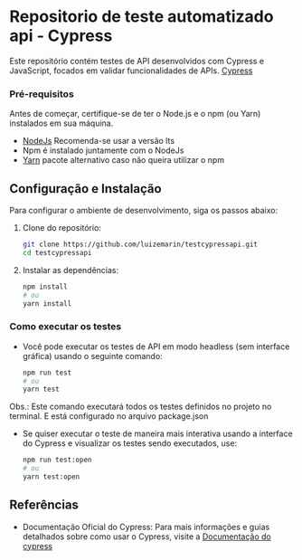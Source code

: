 # Repositorio de teste automatizado api - Cypress

Este repositório contém testes de API desenvolvidos com Cypress e JavaScript, focados em validar funcionalidades de APIs. [Cypress](https://www.cypress.io/)

### Pré-requisitos
Antes de começar, certifique-se de ter o Node.js e o npm (ou Yarn) instalados em sua máquina.
- [NodeJs](https://nodejs.org/) Recomenda-se usar a versão lts
- Npm é instalado juntamente com o NodeJs
- [Yarn](https://classic.yarnpkg.com/lang/en/docs/install/) pacote alternativo caso não queira utilizar o npm

## Configuração e Instalação

Para configurar o ambiente de desenvolvimento, siga os passos abaixo:
1. Clone do repositório:
   ``` sh
   git clone https://github.com/luizemarin/testcypressapi.git
   cd testcypressapi
   ```

2. Instalar as dependências:
     ```sh
     npm install
     # ou
     yarn install
     ```

### Como executar os testes

- Você pode executar os testes de API em modo headless (sem interface gráfica) usando o seguinte comando:
  ```sh
  npm run test
  # ou
  yarn test
  ```
Obs.: Este comando executará todos os testes definidos no projeto no terminal. E está configurado no arquivo package.json

- Se quiser executar o teste de maneira mais interativa usando a interface do Cypress e visualizar os testes sendo executados, use:
  ```sh
  npm run test:open
  # ou
  yarn test:open
  ```

## Referências
- Documentação Oficial do Cypress: Para mais informações e guias detalhados sobre como usar o Cypress, visite a [Documentação do cypress](https://docs.cypress.io/app/get-started/why-cypress)
